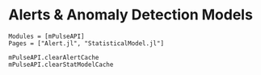 # Alerts & Anomaly Detection Models

```@autodocs
Modules = [mPulseAPI]
Pages = ["Alert.jl", "StatisticalModel.jl"]
```

```@docs
mPulseAPI.clearAlertCache
mPulseAPI.clearStatModelCache
```
